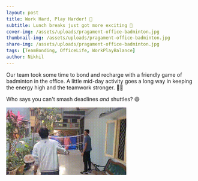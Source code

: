 ```yaml
---
layout: post
title: Work Hard, Play Harder! 🏸
subtitle: Lunch breaks just got more exciting 🌟
cover-img: /assets/uploads/pragament-office-badminton.jpg
thumbnail-img: /assets/uploads/pragament-office-badminton.jpg
share-img: /assets/uploads/pragament-office-badminton.jpg
tags: [TeamBonding, OfficeLife, WorkPlayBalance]
author: Nikhil
---
```

Our team took some time to bond and recharge with a friendly game of badminton in the office. A little mid-day activity goes a long way in keeping the energy high and the teamwork stronger. 💼💪  

Who says you can't smash deadlines *and* shuttles? 😄  

![Team Playing Badminton in Office](/assets/uploads/pragament-office-badminton.gif)
